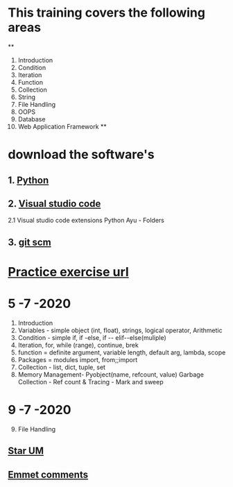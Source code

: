 # This training covers the following areas

**
1. Introduction
2. Condition
3. Iteration
4. Function
5. Collection
6. String
7. File Handling
8. OOPS
9. Database
10. Web Application Framework
**

# download the software's

## 1. [Python](https://www.python.org/downloads/release/python-383/)

## 2. [Visual studio code](https://code.visualstudio.com/download)

2.1 Visual studio code extensions
Python
Ayu - Folders

## 3. [git scm](https://git-scm.com/)

# [Practice exercise url](https://www.w3resource.com/python-exercises/python-basic-exercise-6.php)

# 5 -7 -2020

1. Introduction
2. Variables - simple object (int, float), strings, logical operator, Arithmetic
3. Condition - simple if, if -else, if -- elif--else(muliple)
4. Iteration, for, while (range), continue, brek
5. function = definite argument, variable length, default arg, lambda, scope
6. Packages = modules import, from;;import
7. Collection - list, dict, tuple, set
8. Memory Management- Pyobject(name, refcount, value) Garbage Collection - Ref count & Tracing - Mark and sweep

# 9 -7 -2020

9. File Handling

## [Star UM](http://staruml.io/download)

## [Emmet comments](https://docs.emmet.io/cheat-sheet/)

